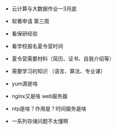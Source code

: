 - 云计算与大数据作业—3月底

- 软著申请 第三周



- 看保研经验

- 看学校报名夏令营时间

- 夏令营需要材料（简历、证书、自我介绍等）

- 需要学习的知识  （语言、算法、专业课）

  







- yum源是啥
- nginx又是啥  web服务器
- ntp是啥？作用是？时间服务是啥
- 一系列存储问题不太懂啊
